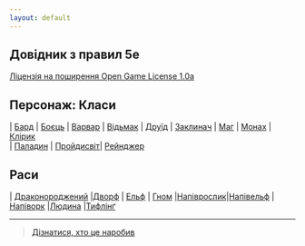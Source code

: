 ```yaml
---
layout: default
---
```



## Довідник з правил 5e
 [Ліцензія на поширення Open Game License  1.0a ](./license.md) 


## Персонаж: Класи

| [Бард](./character/classes/bard.md)        | [Боєць](./character/classes/fighter.md)  | [Варвар](./character/classes/barbarian.md) 
| [Відьмак](./character/classes/warlock.md)  | [Друїд](./character/classes/druid.md)    | [Заклинач](./character/classes/sorcerer.md) 
| [Маг](./character/classes/wizard.md)       | [Монах](./character/classes/monk.md)     | [Клірик](./character/classes/cleric.md)    
| [Паладин](./character/classes/paladin.md)  | [Пройдисвіт](./character/classes/rogue.md)| [Рейнджер](./character/classes/ranger.md)

## Раси

| [Драконороджений](./character/races/dragonborn.md) |[Дворф](./character/races/dwarf.md)         | [Ельф](./character/races/elf.md) 
| [Гном](./character/races/gnome.md)                 |[Напіврослик](./character/races/halfling.md)|[Напівельф](./character/races/half-elf.md)
|[Напіворк](./character/races/half-orc.md)           |[Людина](./character/races/human.md)        |[Тифлінґ](./character/races/tiefling.md)

- - -
> [Дізнатися, хто це наробив](./credits.md)
